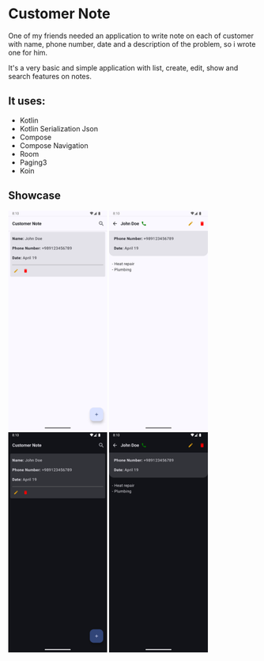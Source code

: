 # Customer Note
One of my friends needed an application to write note on each of customer with name, phone number, date and a description of the problem, so i wrote one for him.

It's a very basic and simple application with list, create, edit, show and search features on notes.


## It uses:
* Kotlin
* Kotlin Serialization Json
* Compose
* Compose Navigation
* Room
* Paging3
* Koin

## Showcase
<img src="/assets/app1.png" width="200" title="Customer Note screenshot 1" alt="Customer Note screenshot 1"/>
<img src="/assets/app2.png" width="200" title="Customer Note screenshot 1" alt="Customer Note screenshot 1"/>
<img src="/assets/app_dark1.png" width="200" title="Customer Note screenshot 1" alt="Customer Note screenshot 1"/>
<img src="/assets/app_dark2.png" width="200" title="Customer Note screenshot 1" alt="Customer Note screenshot 1"/>
